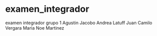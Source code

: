 # examen_integrador
examen integrador grupo 1
Agustin Jacobo
Andrea Latuff
Juan Camilo Vergara
Maria Noe Martinez
